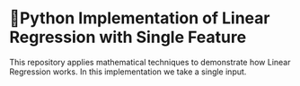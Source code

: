 
# **🚀Python Implementation of Linear Regression with Single Feature**


This repository applies mathematical techniques to demonstrate how Linear Regression works.
In this implementation we take a single input.

